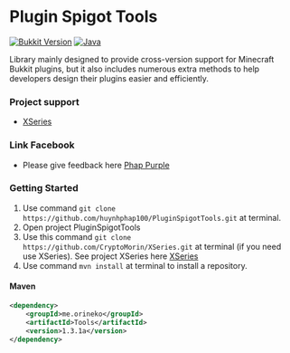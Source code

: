 # Plugin Spigot Tools
[![Bukkit Version](https://img.shields.io/badge/bukkit-1.20.4-dark_green.svg)](https://shields.io/)
[![Java](https://img.shields.io/badge/java-8-dark_green.svg)](https://shields.io/)

Library mainly designed to provide cross-version support for Minecraft Bukkit plugins,
but it also includes numerous extra methods to help developers design their plugins easier and efficiently.

### Project support

- [XSeries](https://github.com/CryptoMorin/XSeries)

### Link Facebook

- Please give feedback here [Phap Purple](https://www.facebook.com/PhapPurple)

### Getting Started

1. Use command ```git clone https://github.com/huynhphap100/PluginSpigotTools.git``` at terminal.
2. Open project PluginSpigotTools
3. Use this command ```git clone https://github.com/CryptoMorin/XSeries.git``` at terminal (if you need use XSeries). See project XSeries here [XSeries](https://github.com/CryptoMorin/XSeries)
4. Use command `mvn install` at terminal to install a repository.

#### Maven
```xml
<dependency>
    <groupId>me.orineko</groupId>
    <artifactId>Tools</artifactId>
    <version>1.3.1a</version>
</dependency>
```
